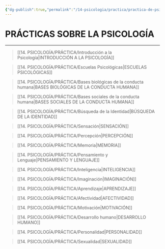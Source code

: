 ```yaml
---
{"dg-publish":true,"permalink":"/14-psicologia/practica/practica-de-psicologia/","tags":["Psicología","Práctica"]}
---
```


# PRÁCTICAS SOBRE LA PSICOLOGÍA
---

>[[14. PSICOLOGÍA/PRÁCTICA/Introducción a la Psicología\|INTRODUCCIÓN A LA PSICOLOGÍA]]

>[[14. PSICOLOGÍA/PRÁCTICA/Escuelas Psicológicas\|ESCUELAS PSICOLÓGICAS]]

>[[14. PSICOLOGÍA/PRÁCTICA/Bases biológicas de la conducta humana\|BASES BIOLÓGICAS DE LA CONDUCTA HUMANA]]

>[[14. PSICOLOGÍA/PRÁCTICA/Bases sociales de la conducta humana\|BASES SOCIALES DE LA CONDUCTA HUMANA]]

>[[14. PSICOLOGÍA/PRÁCTICA/Búsqueda de la Identidad\|BÚSQUEDA DE LA IDENTIDAD]]

>[[14. PSICOLOGÍA/PRÁCTICA/Sensación\|SENSACIÓN]]

>[[14. PSICOLOGÍA/PRÁCTICA/Percepción\|PERCEPCIÓN]]

>[[14. PSICOLOGÍA/PRÁCTICA/Memoria\|MEMORIA]]

>[[14. PSICOLOGÍA/PRÁCTICA/Pensamiento y Lenguaje\|PENSAMIENTO Y LENGUAJE]]

>[[14. PSICOLOGÍA/PRÁCTICA/Inteligencia\|INTELIGENCIA]]

>[[14. PSICOLOGÍA/PRÁCTICA/Imaginación\|IMAGINACIÓN]]

>[[14. PSICOLOGÍA/PRÁCTICA/Aprendizaje\|APRENDIZAJE]]

>[[14. PSICOLOGÍA/PRÁCTICA/Afectividad\|AFECTIVIDAD]]

>[[14. PSICOLOGÍA/PRÁCTICA/Motivación\|MOTIVACIÓN]]

>[[14. PSICOLOGÍA/PRÁCTICA/Desarrollo humano\|DESARROLLO HUMANO]]

>[[14. PSICOLOGÍA/PRÁCTICA/Personalidad\|PERSONALIDAD]]

>[[14. PSICOLOGÍA/PRÁCTICA/Sexualidad\|SEXUALIDAD]]


